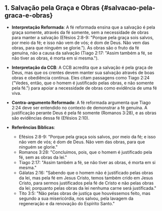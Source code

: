 ## 1. Salvação pela Graça e Obras {#salvacao-pela-graca-e-obras}

- **Interpretação Reformada**: A fé reformada ensina que a salvação é pela graça somente, através da fé somente, sem a necessidade de obras para manter a salvação (Efésios 2:8-9: "Porque pela graça sois salvos, por meio da fé; e isso não vem de vós; é dom de Deus. Não vem das obras, para que ninguém se glorie."). As obras são o fruto da fé genuína, não a causa da salvação (Tiago 2:17: "Assim também a fé, se não tiver as obras, é morta em si mesma.").

- **Interpretação da CCB**: A CCB acredita que a salvação é pela graça de Deus, mas que os crentes devem manter sua salvação através de boas obras e obediência contínua. Eles citam passagens como Tiago 2:24 ("Vedes, então, que o homem é justificado pelas obras, e não somente pela fé.") para apoiar a necessidade de obras como evidência de uma fé viva.

- **Contra-argumento Reformado**: A fé reformada argumenta que Tiago 2:24 deve ser entendido no contexto de demonstrar a fé genuína. A justificação perante Deus é pela fé somente (Romanos 3:28), e as obras são evidências dessa fé (Efésios 2:10).

- **Referências Bíblicas**:
  - Efésios 2:8-9: "Porque pela graça sois salvos, por meio da fé; e isso não vem de vós; é dom de Deus. Não vem das obras, para que ninguém se glorie."
  - Romanos 3:28: "Concluímos, pois, que o homem é justificado pela fé, sem as obras da lei."
  - Tiago 2:17: "Assim também a fé, se não tiver as obras, é morta em si mesma."
  - Gálatas 2:16: "Sabendo que o homem não é justificado pelas obras da lei, mas pela fé em Jesus Cristo, temos também crido em Jesus Cristo, para sermos justificados pela fé de Cristo e não pelas obras da lei; porquanto pelas obras da lei nenhuma carne será justificada."
  - Tito 3:5: "Não pelas obras de justiça que houvéssemos feito, mas segundo a sua misericórdia, nos salvou, pela lavagem da regeneração e da renovação do Espírito Santo."
